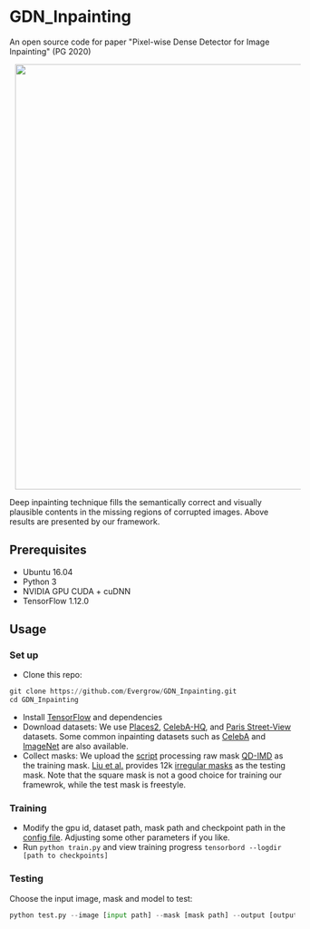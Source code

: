 # GDN_Inpainting
An open source code for paper "Pixel-wise Dense Detector for Image Inpainting" (PG 2020)

<div align=center>
  <img width="750" src="https://github.com/Evergrow/GDN_Inpainting/blob/master/images/teaser.gif/" hspace="10">
</div>

Deep inpainting technique fills the semantically correct and visually plausible contents in the missing regions of corrupted images. Above results are presented by our framework.

## Prerequisites
* Ubuntu 16.04
* Python 3
* NVIDIA GPU CUDA + cuDNN
* TensorFlow 1.12.0

## Usage
### Set up
* Clone this repo:
```python
git clone https://github.com/Evergrow/GDN_Inpainting.git
cd GDN_Inpainting
```
* Install [TensorFlow](https://www.tensorflow.org/) and dependencies
* Download datasets: We use [Places2](http://places2.csail.mit.edu/), [CelebA-HQ](https://github.com/switchablenorms/CelebAMask-HQ), and [Paris Street-View](https://github.com/pathak22/context-encoder) datasets. Some common inpainting datasets such as [CelebA](http://mmlab.ie.cuhk.edu.hk/projects/CelebA.html) and [ImageNet](http://www.image-net.org/) are also available.
* Collect masks: We upload the [script](https://github.com/Evergrow/GDN_Inpainting/blob/master/mask_processing.py) processing raw mask [QD-IMD](https://github.com/karfly/qd-imd) as the training mask. [Liu et al.](https://arxiv.org/abs/1804.07723) provides 12k [irregular masks](https://nv-adlr.github.io/publication/partialconv-inpainting) as the testing mask. Note that the square mask is not a good choice for training our framewrok, while the test mask is freestyle.

### Training
* Modify the gpu id, dataset path, mask path and checkpoint path in the [config file](https://github.com/Evergrow/GDN_Inpainting/blob/master/config.yml). Adjusting some other parameters if you like.
* Run ```python train.py``` and view training progress ```tensorbord --logdir [path to checkpoints]```

### Testing
Choose the input image, mask and model to test:
```python
python test.py --image [input path] --mask [mask path] --output [output path] --checkpoint_dir [model paht]
```

